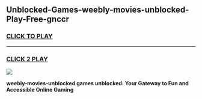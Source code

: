 
## Unblocked-Games-weebly-movies-unblocked-Play-Free-gnccr
<h3>
<a href="https://premium76.site?title=weebly-movies-unblocked&ref=19M">CLICK TO PLAY</a></h3>
<hr>

<h3>
<a href="https://premium76.site?title=weebly-movies-unblocked&ref=19M">CLICK 2 PLAY</a>
  
</h3>

<a href="https://premium76.site?title=weebly-movies-unblocked&ref=19M"><img src="https://clearcache.store/games.png"></a>


**weebly-movies-unblocked games unblocked: Your Gateway to Fun and Accessible Online Gaming**
